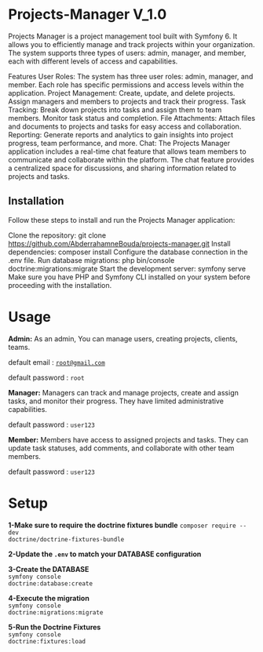 # Projects-Manager V_1.0

Projects Manager is a project management tool built with Symfony 6. It allows you to efficiently manage and track projects within your organization. 
The system supports three types of users: admin, manager, and member, each with different levels of access and capabilities.

Features
User Roles: The system has three user roles: admin, manager, and member. Each role has specific permissions and access levels within the application.
Project Management: Create, update, and delete projects. Assign managers and members to projects and track their progress.
Task Tracking: Break down projects into tasks and assign them to team members. Monitor task status and completion.
File Attachments: Attach files and documents to projects and tasks for easy access and collaboration.
Reporting: Generate reports and analytics to gain insights into project progress, team performance, and more.
Chat: The Projects Manager application includes a real-time chat feature that allows team members to communicate and collaborate within the platform.
      The chat feature provides a centralized space for discussions, and sharing information related to projects and tasks.

## Installation
Follow these steps to install and run the Projects Manager application:

Clone the repository: git clone https://github.com/AbderrahamneBouda/projects-manager.git
Install dependencies: composer install
Configure the database connection in the .env file.
Run database migrations: php bin/console doctrine:migrations:migrate
Start the development server: symfony serve
Make sure you have PHP and Symfony CLI installed on your system before proceeding with the installation.

# Usage
<b>Admin:</b> As an admin, You can manage users, creating projects, clients, teams.

default email : <code>root@gmail.com</code>

default password : <code>root</code>

<b>Manager:</b> Managers can track and manage projects, create and assign tasks, and monitor their progress. They have limited administrative capabilities.

default password : <code>user123</code>

<b>Member:</b> Members have access to assigned projects and tasks. They can update task statuses, add comments, and collaborate with other team members.

default password : <code>user123</code>

# Setup

<b>1-Make sure to require the doctrine fixtures bundle</b>
<code>composer require --dev doctrine/doctrine-fixtures-bundle</code><br>

<b>2-Update the <code>.env</code> to match your DATABASE configuration</b><br>

<b>3-Create the DATABASE</b><br>
<code>symfony console doctrine:database:create</code><br>

<b>4-Execute the migration</b><br>
<code>symfony console doctrine:migrations:migrate</code><br>

<b>5-Run the Doctrine Fixtures</b><br>
<code>symfony console doctrine:fixtures:load</code>

